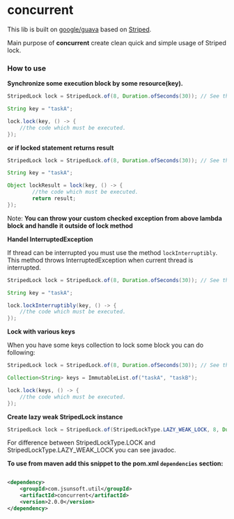 # concurrent

This lib is built on [google/guava](https://github.com/google/guava) based on [Striped](https://google.github.io/guava/releases/snapshot/api/docs/com/google/common/util/concurrent/Striped.html).

Main purpose of **concurrent** create clean quick and simple usage of Striped lock.

### How to use

**Synchronize some execution block by some resource(key).**


```java
StripedLock lock = StripedLock.of(8, Duration.ofSeconds(30)); // See the javadoc to params information

String key = "taskA";

lock.lock(key, () -> {
    //the code which must be executed.
});
```

**or if locked statement returns result**

```java
StripedLock lock = StripedLock.of(8, Duration.ofSeconds(30)); // See the javadoc to params information

String key = "taskA";

Object lockResult = lock(key, () -> {
        //the code which must be executed.
        return result;
});
```

Note: **You can throw your custom checked exception from above lambda block and handle it outside of lock method**

**Handel InterruptedException**

If thread can be interrupted you must use the method `lockInterruptibly`. 
This method throws InterruptedException when current thread is interrupted.

```java
StripedLock lock = StripedLock.of(8, Duration.ofSeconds(30)); // See the javadoc to params information

String key = "taskA";

lock.lockInterruptibly(key, () -> {
    //the code which must be executed.
});
```

**Lock with various keys**

When you have some keys collection to lock some block you can do following:

```java
StripedLock lock = StripedLock.of(8, Duration.ofSeconds(30)); // See the javadoc to params information

Collection<String> keys = ImmutableList.of("taskA", "taskB");

lock.lock(keys, () -> {
    //the code which must be executed.
});
```

**Create lazy weak StripedLock instance**

```java
StripedLock lock = StripedLock.of(StripedLockType.LAZY_WEAK_LOCK, 8, Duration.ofSeconds(30)); // See the javadoc to params information
```

For difference between StripedLockType.LOCK and StripedLockType.LAZY_WEAK_LOCK you can see javadoc.

**To use from maven add this snippet to the pom.xml `dependencies` section:**

```xml

<dependency>
    <groupId>com.jsunsoft.util</groupId>
    <artifactId>concurrent</artifactId>
    <version>2.0.0</version>
</dependency>
```
